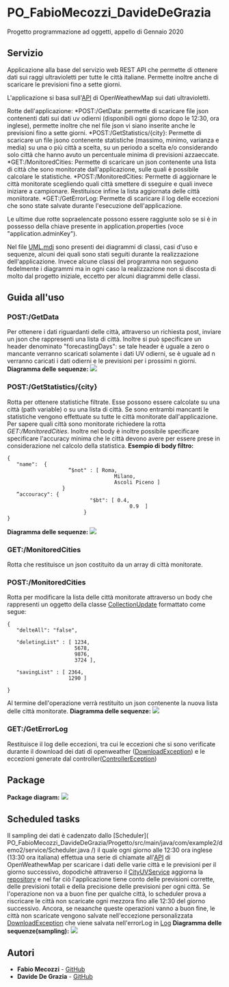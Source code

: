 # PO_FabioMecozzi_DavideDeGrazia
Progetto programmazione ad oggetti, appello di Gennaio 2020

## Servizio

Applicazione alla base del servizio web REST API che permette di ottenere dati sui raggi ultravioletti per tutte le città italiane. Permette inoltre anche di scaricare le previsioni fino a sette giorni.

L'applicazione si basa sull'[API](https://openweathermap.org/api/uvi#fgeo) di OpenWeathewMap sui dati ultravioletti.

Rotte dell'applicazione:
*POST:/GetData: permette di scaricare file json contenenti dati sui dati uv odierni (disponibili ogni giorno dopo le 12:30, ora inglese), permette inoltre che nel file json vi siano inserite anche le previsioni fino a sette giorni.
*POST:/GetStatistics/{city}: Permette di scaricare un file jsono contenente statistiche (massimo, minimo, varianza e media) su una o più città a scelta, su un periodo a scelta e/o considerando solo città che hanno avuto un percentuale minima di previsioni azzaeccate.
*GET:/MonitoredCities: Permette di scaricare un json contenente una lista di città che sono monitorate dall'applicazione, sulle quali è possibile calcolare le statistiche.
*POST:/MonitoredCities: Permette di aggiornare le città monitorate scegliendo quali città smettere di sseguire e quali invece iniziare a campionare. Restituisce infine la lista aggiornata delle città moniitorate.
*GET:/GetErrorLog: Permette di scaricare il log delle eccezioni che sono state salvate durante l'esecuzione dell'applicazione.

Le ultime due rotte sopraelencate possono essere raggiunte solo se si è in possesso della chiave presente in application.properties (voce "application.adminKey").

Nel file [UML.mdj](https://aangrw.db.files.1drv.com/y4mEhRW6T5TB0O0Mho701IYnQXQdDOJF2mQIUPNw_R71E2z5FatOYllR78DkHytWX_s-z2WZ69ykeVfNwLCduu1MFWid4BNliwPp9FYPhB1qqdcoyDOqG2T03lKZzPiVdvYNbpL37gHcxiQJ5Eux9jGGmxijLTeBb1gtI7e4VUQezMYX_q2GLxltMmZADDv3Nse?width=1633&height=961&cropmode=none) sono presenti dei diagrammi di classi, casi d'uso e sequenze, alcuni dei quali sono stati seguiti durante la realizzazione dell'applicazione. Invece alcune classi del programma non seguono fedelmente i diagrammi ma in ogni caso la realizzazione non si discosta di molto dal progetto iniziale, eccetto per alcuni diagrammi delle classi.

## Guida all'uso
### POST:/GetData
Per ottenere i dati riguardanti delle città, attraverso un richiesta post, inviare un json che rappresenti una lista di città. Inoltre si può specificare un header denominato "forecastingDays": se tale header è uguale a zero o mancante verranno scaricati solamente i dati UV odierni, se è uguale ad n verranno caricati i dati odierni e le previsioni per i prossimi n giorni.
**Diagramma delle** **sequenze:**
![](getData.png)

### POST:/GetStatistics/{city}
Rotta per ottenere statistiche filtrate.
Esse possono essere calcolate su una città (path variable) o su una lista di città. Se sono entrambi mancanti le statistiche vengono effettuate su tutte le città monitorate dall'applicazione. Per sapere quali città sono monitorate richiedere la rotta *GET:/MonitoredCities*.
Inoltre nel body è inoltre possibile specificare specificare l'accuracy minima che le città devono avere per essere prese in considerazione nel calcolo della statistica.
**Esempio di body filtro:**
```
{
   "name":  { 
                    “$not" : [ Roma,
                                   Milano,
                                   Ascoli Piceno ]
                  }
   “accouracy": {
                           "$bt": [ 0.4, 
                                        0.9  ]
                         }
}
```

**Diagramma delle sequenze:**
![](getStatistics.png)

### GET:/MonitoredCities
Rotta che restituisce un json costituito da un array di città monitorate.

### POST:/MonitoredCities
Rotta per modificare la lista delle città monitorate attraverso un body che rappresenti un oggetto della classe [CollectionUpdate](Progetto/src/main/java/com/example2/demo2/model/CollectionUpdate.java)  formattato come segue:
```
{
   "delteAll": "false",
 
   "deletingList" : [ 1234,
                      5678,
                      9876,
                      3724 ],

   "savingList" : [ 2364,
                    1290 ]

}
```
Al termine dell'operazione verrà restituito un json contenente la nuova lista delle città monitorate.
**Diagramma delle sequenze:**
![](UpdateCityCollection.png)

### GET:/GetErrorLog
Restituisce il log delle eccezioni, tra cui le eccezioni che si sono verificate durante il download dei dati di openweather  ([DownloadException](Progetto/src/main/java/com/example2/demo2/exception/DownloadException.java)) e le eccezioni generate dal controller([ControllerEception](Progetto/src/main/java/com/example2/demo2/exception/ControllerException.java))
## Package
**Package diagram:** 
![](ClassDiagram1.png)

 ## Scheduled tasks
 Il sampling dei dati è cadenzato dallo [Scheduler](
PO_FabioMecozzi_DavideDeGrazia/Progetto/src/main/java/com/example2/demo2/service/Scheduler.java /) il quale ogni giorno alle 12:30 ora inglese (13:30 ora italiana) effettua una serie di chiamate all'[API](https://openweathermap.org/api/uvi#fgeo) di OpenWeathewMap per scaricare i dati delle varie città e le previsioni per il giorno successivo, dopodichè attraverso il [CityUVService](Progetto/src/main/java/com/example2/demo2/service/CityUVService.java) aggiorna la [repository](Progetto/src/main/java/com/example2/demo2/repository/CityUVRepository.java) e nel far ciò l'applicazione tiene conto delle previsioni corrette, delle previsioni totali e della precisione delle previsioni per ogni città.
Se l'operazione non va a buon fine per qualche città, lo scheduler prova a riscricare le città non scaricate ogni mezzora fino alle 12:30 del giorno successivo. Ancora, se neaanche queste operazioni vanno a buon fine, le città non scaricate vengono salvate nell'eccezione personalizzata [DownloadException](Progetto/src/main/java/com/example2/demo2/exception/DownloadException.java) che viene salvata nell'errorLog in [Log](Progetto/src/main/java/com/example2/demo2/model/Log.java)
**Diagramma delle sequenze(sampling):**
![](Sampling.png)

## Autori

* **Fabio Mecozzi** - [GitHub](https://github.com/FabioMecozzi)
* **Davide De Grazia** - [GitHub](https://github.com/davidedegrazia)
